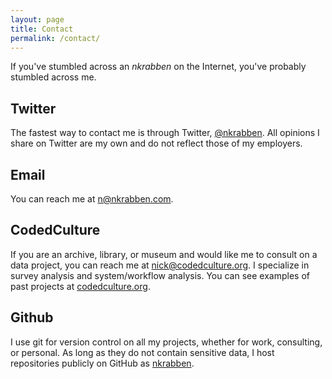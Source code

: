 ```yaml
---
layout: page
title: Contact
permalink: /contact/
---
```


<div class="contact">
	If you've stumbled across an <i>nkrabben</i> on the Internet, you've probably stumbled across me.
	<h2>Twitter</h2>
	<p>The fastest way to contact me is through Twitter, <a href="http://twitter.com/nkrabben">@nkrabben</a>. All opinions I share on Twitter are my own and do not reflect those of my employers.</p>
	<h2>Email</h2>
	<p>You can reach me at <a href="mailto:n@nkrabben.com">n@nkrabben.com</a>.</p>
	<h2>CodedCulture</h2>
	<p>If you are an archive, library, or museum and would like me to consult on a data project, you can reach me at <a href="mailto:nick@codedculture.org">nick@codedculture.org</a>. I specialize in survey analysis and system/workflow analysis. You can see examples of past projects at <a href="http://codedculture.org">codedculture.org</a>.</p>
	<h2>Github</h2>
	<p>I use git for version control on all my projects, whether for work, consulting, or personal. As long as they do not contain sensitive data, I host repositories publicly on GitHub as <a href="https://github.com/nkrabben">nkrabben</a>.</p>
</div>